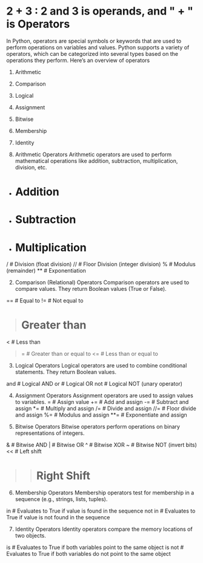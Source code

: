 # 2 + 3 : 2 and 3 is operands, and " + " is Operators

In Python, operators are special symbols or keywords that are used to perform operations on variables and values. Python supports a variety of operators, which can be categorized into several types based on the operations they perform. Here’s an overview of operators

1. Arithmetic 
2. Comparison
3. Logical
4. Assignment
5. Bitwise
6. Membership
7. Identity

1. Arithmetic Operators
Arithmetic operators are used to perform mathematical operations like addition, subtraction, multiplication, division, etc.
+   # Addition
-   # Subtraction
*   # Multiplication
/   # Division (float division)
//  # Floor Division (integer division)
%   # Modulus (remainder)
**  # Exponentiation

2. Comparison (Relational) Operators
Comparison operators are used to compare values. They return Boolean values (True or False).

==   # Equal to
!=   # Not equal to
>    # Greater than
<    # Less than
>=   # Greater than or equal to
<=   # Less than or equal to

3. Logical Operators
Logical operators are used to combine conditional statements. They return Boolean values.

and   # Logical AND
or    # Logical OR
not   # Logical NOT (unary operator)


4. Assignment Operators
Assignment operators are used to assign values to variables.
=    # Assign value
+=   # Add and assign
-=   # Subtract and assign
*=   # Multiply and assign
/=   # Divide and assign
//=  # Floor divide and assign
%=   # Modulus and assign
**=  # Exponentiate and assign


5. Bitwise Operators
Bitwise operators perform operations on binary representations of integers.

&    # Bitwise AND
|    # Bitwise OR
^    # Bitwise XOR
~    # Bitwise NOT (invert bits)
<<   # Left shift
>>   # Right Shift

6. Membership Operators
Membership operators test for membership in a sequence (e.g., strings, lists, tuples).

in       # Evaluates to True if value is found in the sequence
not in   # Evaluates to True if value is not found in the sequence


7. Identity Operators
Identity operators compare the memory locations of two objects.

is        # Evaluates to True if both variables point to the same object
is not    # Evaluates to True if both variables do not point to the same object




